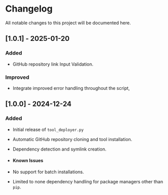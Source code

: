 # Changelog

All notable changes to this project will be documented here.

## [1.0.1] - 2025-01-20
### Added
- GitHub repository link Input Validation.
### Improved
- Integrate improved error handling throughout the script,

## [1.0.0] - 2024-12-24
### Added
- Initial release of `tool_deployer.py`
- Automatic GitHub repository cloning and tool installation.
- Dependency detection and symlink creation.

- #### Known Issues
- No support for batch installations.
- Limited to none dependency handling for package managers other than `pip`.
